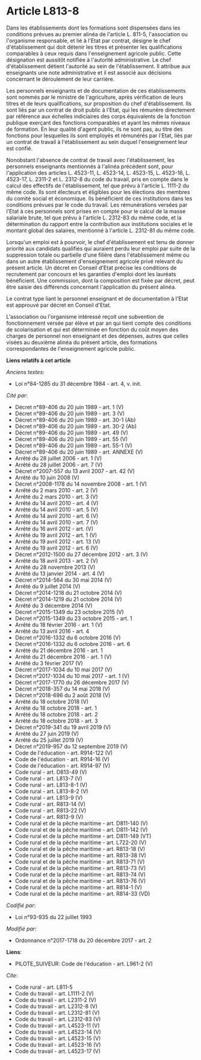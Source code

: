 # Article L813-8

Dans les établissements dont les formations sont dispensées dans les conditions prévues au premier alinéa de l'article L.
811-5, l'association ou l'organisme responsable, et lié à l'Etat par contrat, désigne le chef d'établissement qui doit
détenir les titres et présenter les qualifications comparables à ceux requis dans l'enseignement agricole public. Cette
désignation est aussitôt notifiée à l'autorité administrative. Le chef d'établissement détient l'autorité au sein de
l'établissement. Il attribue aux enseignants une note administrative et il est associé aux décisions concernant le
déroulement de leur carrière. 

Les personnels enseignants et de documentation de ces établissements sont nommés par le ministre de l'agriculture, après
vérification de leurs titres et de leurs qualifications, sur proposition du chef d'établissement. Ils sont liés par un
contrat de droit public à l'Etat, qui les rémunère directement par référence aux échelles indiciaires des corps équivalents
de la fonction publique exerçant des fonctions comparables et ayant les mêmes niveaux de formation. En leur qualité d'agent
public, ils ne sont pas, au titre des fonctions pour lesquelles ils sont employés et rémunérés par l'Etat, liés par un
contrat de travail à l'établissement au sein duquel l'enseignement leur est confié. 

Nonobstant l'absence de contrat de travail avec l'établissement, les personnels enseignants mentionnés à l'alinéa précédent
sont, pour l'application des articles L. 4523-11, L. 4523-14, L. 4523-15, L. 4523-16, L. 4523-17, L. 2311-2 et L. 2312-8 du
code du travail, pris en compte dans le calcul des effectifs de l'établissement, tel que prévu à l'article L. 1111-2 du même
code. Ils sont électeurs et éligibles pour les élections des membres du comité social et économique. Ils bénéficient de ces
institutions dans les conditions prévues par le code du travail. Les rémunérations versées par l'Etat à ces personnels sont
prises en compte pour le calcul de la masse salariale brute, tel que prévu à l'article L. 2312-83 du même code, et la
détermination du rapport entre la contribution aux institutions sociales et le montant global des salaires, mentionné à
l'article L. 2312-81 du même code. 

Lorsqu'un emploi est à pourvoir, le chef d'établissement est tenu de donner priorité aux candidats qualifiés qui auraient
perdu leur emploi par suite de la suppression totale ou partielle d'une filière dans l'établissement même ou dans un autre
établissement d'enseignement agricole privé relevant du présent article. Un décret en Conseil d'Etat précise les conditions
de recrutement par concours et les garanties d'emploi dont les lauréats bénéficient. Une commission, dont la composition est
fixée par décret, peut être saisie des différends concernant l'application du présent alinéa. 

Le contrat type liant le personnel enseignant et de documentation à l'Etat est approuvé par décret en Conseil d'Etat. 

L'association ou l'organisme intéressé reçoit une subvention de fonctionnement versée par élève et par an qui tient compte
des conditions de scolarisation et qui est déterminée en fonction du coût moyen des charges de personnel non enseignant et
des dépenses, autres que celles visées au deuxième alinéa du présent article, des formations correspondantes de
l'enseignement agricole public.

**Liens relatifs à cet article**

_Anciens textes_:

  - Loi n°84-1285 du 31 décembre 1984 - art. 4, v. init.

_Cité par_:

  - Décret n°89-406 du 20 juin 1989 - art. 1 (V)
  - Décret n°89-406 du 20 juin 1989 - art. 3 (V)
  - Décret n°89-406 du 20 juin 1989 - art. 30-1 (Ab)
  - Décret n°89-406 du 20 juin 1989 - art. 30-2 (Ab)
  - Décret n°89-406 du 20 juin 1989 - art. 49 (V)
  - Décret n°89-406 du 20 juin 1989 - art. 55 (V)
  - Décret n°89-406 du 20 juin 1989 - art. 55-1 (V)
  - Décret n°89-406 du 20 juin 1989 - art. ANNEXE (V)
  - Arrêté du 28 juillet 2006 - art. 1 (V)
  - Arrêté du 28 juillet 2006 - art. 7 (V)
  - Décret n°2007-557 du 13 avril 2007 - art. 42 (V)
  - Arrêté du 10 juin 2008 (V)
  - Décret n°2008-1178 du 14 novembre 2008 - art. 1 (V)
  - Arrêté du 2 mars 2010 - art. 2 (V)
  - Arrêté du 2 mars 2010 - art. 3 (V)
  - Arrêté du 14 avril 2010 - art. 4 (V)
  - Arrêté du 14 avril 2010 - art. 5 (V)
  - Arrêté du 14 avril 2010 - art. 6 (V)
  - Arrêté du 14 avril 2010 - art. 7 (V)
  - Arrêté du 16 avril 2012 - art. (V)
  - Arrêté du 19 avril 2012 - art. 1 (V)
  - Arrêté du 19 avril 2012 - art. 13 (V)
  - Arrêté du 19 avril 2012 - art. 6 (V)
  - Décret n°2012-1500 du 27 décembre 2012 - art. 3 (V)
  - Arrêté du 18 avril 2013 - art. 2 (V)
  - Arrêté du 28 novembre 2013 (V)
  - Arrêté du 13 janvier 2014 - art. 4 (V)
  - Décret n°2014-564 du 30 mai 2014 (V)
  - Arrêté du 9 juillet 2014 (V)
  - Décret n°2014-1218 du 21 octobre 2014 (V)
  - Décret n°2014-1219 du 21 octobre 2014 (V)
  - Arrêté du 3 décembre 2014 (V)
  - Décret n°2015-1349 du 23 octobre 2015 (V)
  - Décret n°2015-1349 du 23 octobre 2015 - art. 1
  - Arrêté du 18 février 2016 - art. 1 (V)
  - Arrêté du 13 avril 2016 - art. 4
  - Décret n°2016-1332 du 6 octobre 2016 (V)
  - Décret n°2016-1332 du 6 octobre 2016 - art. 6
  - Arrêté du 21 décembre 2016 - art. 1
  - Arrêté du 21 décembre 2016 - art. 1 (V)
  - Arrêté du 3 février 2017 (V)
  - Décret n°2017-1034 du 10 mai 2017 (V)
  - Décret n°2017-1034 du 10 mai 2017 - art. 1 (V)
  - Décret n°2017-1770 du 26 décembre 2017 (V)
  - Décret n°2018-357 du 14 mai 2018 (V)
  - Décret n°2018-696 du 2 août 2018 (V)
  - Arrêté du 18 octobre 2018 (V)
  - Arrêté du 18 octobre 2018 - art. 1
  - Arrêté du 18 octobre 2018 - art. 2
  - Arrêté du 18 octobre 2018 - art. 3
  - Décret n°2019-341 du 19 avril 2019 (V)
  - Arrêté du 27 juin 2019 (V)
  - Arrêté du 25 juillet 2019 (V)
  - Décret n°2019-957 du 12 septembre 2019 (V)
  - Code de l'éducation - art. R914-122 (V)
  - Code de l'éducation - art. R914-16 (V)
  - Code de l'éducation - art. R914-97 (V)
  - Code rural - art. D813-49 (V)
  - Code rural - art. L813-7 (V)
  - Code rural - art. L813-8-1 (V)
  - Code rural - art. L813-8-2 (V)
  - Code rural - art. L813-9 (V)
  - Code rural - art. R813-14 (V)
  - Code rural - art. R813-22 (V)
  - Code rural - art. R813-9 (V)
  - Code rural et de la pêche maritime - art. D811-140 (V)
  - Code rural et de la pêche maritime - art. D811-142 (V)
  - Code rural et de la pêche maritime - art. D811-149 (VT)
  - Code rural et de la pêche maritime - art. L722-20 (V)
  - Code rural et de la pêche maritime - art. R813-18 (V)
  - Code rural et de la pêche maritime - art. R813-38 (V)
  - Code rural et de la pêche maritime - art. R813-71 (V)
  - Code rural et de la pêche maritime - art. R813-73 (V)
  - Code rural et de la pêche maritime - art. R813-74 (V)
  - Code rural et de la pêche maritime - art. R813-76 (V)
  - Code rural et de la pêche maritime - art. R814-1 (V)
  - Code rural et de la pêche maritime - art. R814-33 (VD)

_Codifié par_:

  - Loi n°93-935 du 22 juillet 1993

_Modifié par_:

  - Ordonnance n°2017-1718 du 20 décembre 2017 - art. 2

**Liens**:

  - PILOTE_SUIVEUR: Code de l'éducation - art. L961-2 (V)

_Cite_:

  - Code rural - art. L811-5
  - Code du travail - art. L1111-2 (V)
  - Code du travail - art. L2311-2 (V)
  - Code du travail - art. L2312-8 (V)
  - Code du travail - art. L2312-81 (V)
  - Code du travail - art. L2312-83 (V)
  - Code du travail - art. L4523-11 (V)
  - Code du travail - art. L4523-14 (V)
  - Code du travail - art. L4523-15 (V)
  - Code du travail - art. L4523-16 (V)
  - Code du travail - art. L4523-17 (V)
